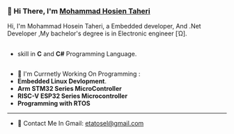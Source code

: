 ### 👋 Hi There, I'm [Mohammad Hosien Taheri](https://github.com/hardphoenix) 

Hi, I'm Mohammad Hosein Taheri, a Embedded developer, And .Net Developer ,My bachelor's degree is in Electronic engineer [Ώ].

##
-  skill in **C**  and **C#** Programming Language.

##

- 🔭 I'm Currnetly Working On Programming : 
- **Embedded Linux Devlopment**.
- **Arm STM32 Series MicroController**
- **RISC-V ESP32 Series Microcontroller**
- **Programming with RTOS**


-------------------
- 🔗 Contact Me In Gmail: etatosel@gmail.com


